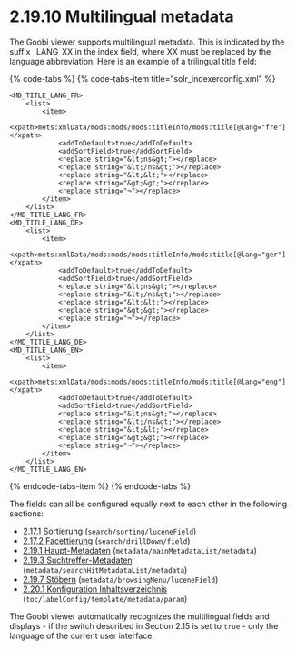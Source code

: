 # 2.19.10 Multilingual metadata

The Goobi viewer supports multilingual metadata. This is indicated by the suffix \_LANG\_XX in the index field, where XX must be replaced by the language abbreviation. Here is an example of a trilingual title field:

{% code-tabs %}
{% code-tabs-item title="solr\_indexerconfig.xml" %}
```markup
<MD_TITLE_LANG_FR>
    <list>
        <item>
            <xpath>mets:xmlData/mods:mods/mods:titleInfo/mods:title[@lang="fre"]</xpath>
            <addToDefault>true</addToDefault>
            <addSortField>true</addSortField>
            <replace string="&lt;ns&gt;"></replace>
            <replace string="&lt;/ns&gt;"></replace>
            <replace string="&lt;&lt;"></replace>
            <replace string="&gt;&gt;"></replace>
            <replace string="¬"></replace>
        </item>
    </list>
</MD_TITLE_LANG_FR>
<MD_TITLE_LANG_DE>
    <list>
        <item>
            <xpath>mets:xmlData/mods:mods/mods:titleInfo/mods:title[@lang="ger"]</xpath>
            <addToDefault>true</addToDefault>
            <addSortField>true</addSortField>
            <replace string="&lt;ns&gt;"></replace>
            <replace string="&lt;/ns&gt;"></replace>
            <replace string="&lt;&lt;"></replace>
            <replace string="&gt;&gt;"></replace>
            <replace string="¬"></replace>
        </item>
    </list>
</MD_TITLE_LANG_DE>
<MD_TITLE_LANG_EN>
    <list>
        <item>
            <xpath>mets:xmlData/mods:mods/mods:titleInfo/mods:title[@lang="eng"]</xpath>
            <addToDefault>true</addToDefault>
            <addSortField>true</addSortField>
            <replace string="&lt;ns&gt;"></replace>
            <replace string="&lt;/ns&gt;"></replace>
            <replace string="&lt;&lt;"></replace>
            <replace string="&gt;&gt;"></replace>
            <replace string="¬"></replace>
        </item>
    </list>
</MD_TITLE_LANG_EN>
```
{% endcode-tabs-item %}
{% endcode-tabs %}

The fields can all be configured equally next to each other in the following sections:

* [2.17.1 Sortierung]() \(`search/sorting/luceneField`\)
* [2.17.2 Facettierung]() \(`search/drillDown/field`\)
* [2.19.1 Haupt-Metadaten]() \(`metadata/mainMetadataList/metadata`\)
* [2.19.3 Suchtreffer-Metadaten]() \(`metadata/searchHitMetadataList/metadata`\)
* [2.19.7 Stöbern]() \(`metadata/browsingMenu/luceneField`\)
* [2.20.1 Konfiguration Inhaltsverzeichnis]() \(`toc/labelConfig/template/metadata/param`\)

The Goobi viewer automatically recognizes the multilingual fields and displays - if the switch described in Section 2.15 is set to `true` - only the language of the current user interface.

